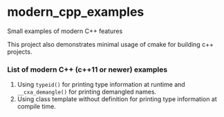 # modern_cpp_examples
Small examples of modern C++ features

This project also demonstrates minimal usage of cmake for building c++ projects.

### List of modern C++ (c++11 or newer) examples
1. Using `typeid()` for printing type information at runtime and `__cxa_demangle()` for printing demangled names.
2. Using class template without definition for printing type information at compile time.
